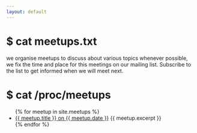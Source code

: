 ```yaml
---
layout: default
---
```

# $ cat meetups.txt
we organise meetups to discuss about various topics whenever possible,
we fix the time and place for this meetings on our mailing list. Subscribe
to the list to get informed when we will meet next.

# $ cat /proc/meetups
<ul>
    {% for meetup in site.meetups %}
        <li> 
            <a href="{{ meetup.url }}">{{ meetup.title }} on {{ meetup.date }}</a>
            {{ meetup.excerpt }}
        </li>
    {% endfor %}
</ul>
